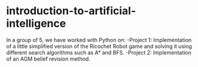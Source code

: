 # introduction-to-artificial-intelligence
In a group of 5, we have worked with Python on: 
-Project 1: Implementation of a little simplified version of the Ricochet Robot game and solving it using different search algorithms such as A* and BFS.
-Project 2: Implementation of an AGM belief revision method.
